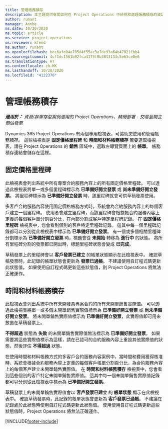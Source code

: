 ```yaml
---
title: 管理帳務積存
description: 本主題提供有關如何在 Project Operations 中檢視和處理帳務積存的資訊。
author: rumant
manager: Annbe
ms.date: 10/20/2020
ms.topic: article
ms.service: project-operations
ms.reviewer: kfend
ms.author: rumant
ms.openlocfilehash: bec6afe04a705d4f55ac3a7de93a64b47021fbb4
ms.sourcegitcommit: 4cf1dc1561b92fca4175f0b3813133c5e63ce8e6
ms.translationtype: HT
ms.contentlocale: zh-HK
ms.lasthandoff: 10/28/2020
ms.locfileid: "4122370"
---
```

# <a name="manage-the-billing-backlog"></a>管理帳務積存

_**適用於：** 資源/非庫存型案例適用的 Project Operations、精簡部署 - 交易至開立預估發票_

Dynamics 365 Project Operations 有兩個專用檢視表，可協助您使用和管理帳務積存。 這些檢視表是 **固定價格里程碑** 和 **時間和材料帳務積存** 若要選取檢視表，請在 Project Operations 的 **銷售** 區域中，選取左導覽頁面上的 **帳單**。 帳務積存連結會儲存在這裡。

## <a name="fixed-price-milestones"></a>固定價格里程碑

此檢視表會列出系統中所有專案合約服務內容上的所有固定價格里程碑。 可以透過此檢視表將單一或多個里程碑標示為 **已準備好開立發票** 或 **尚未準備好開立發票**。 將里程碑標示為 **已準備好開立發票** 時，該里程碑就會可供草稿發票使用。

多客戶合約服務內容使用固定價格帳務方式時，系統會為合約服務內容上的每個客戶建立一個里程碑。 使用者會建立里程碑，而該里程碑會根據帳合約服務內容上定義的每個客戶單分割百分比，在內部分割成客戶特定里程碑記錄。 在 **固定價格里程碑** 檢視表中，您會看到個別的客戶特定里程碑記錄。 這其中每一個里程碑記錄都可以分別從此檢視表中標示為 **已準備好開立發票**。 有一個或多個相關里程碑分割標示為 **已準備好開立發票** 時，標題會從 **未開始** 轉移為 **進行中** 的狀態。 將所有里程碑分割的發票都已開出時，標題里程碑狀態會變成 **已完成**。

草稿發票上的里程碑會以 **客戶發票已建立** 的帳單狀態顯示在此檢視表中。 確認草稿發票時，此記錄的帳單狀態會更新為 **發票已過帳**。 不建議使用自訂程式碼更新此狀態值。 如果使用自訂程式碼更新這些狀態值，則 Project Operations 將無法正確運作。

## <a name="time-and-material-billing-backlog"></a>時間和材料帳務積存

此檢視表會列出系統中所有未開發票專案合約的所有未開單銷售實際值。 可以透過此檢視表將單一或多個未開單銷售實際值標示為 **已準備好開立發票** 或 **尚未準備好開立發票**。 將未開單銷售實際值標示為 **已準備好開立發票**，此實際值即可用來放置在草稿發票上。

**不得超過** 狀態為 **失敗** 的未開單銷售實際值無法標示為 **已準備好開立發票**。 如果需要將這些實際值標示為這樣，請在已認可的合約服務內容上重設其他實際值的狀態，然後評估 **不得超過** 狀態。

在使用時間和材料帳務方式的多客戶合約服務內容案例中，當時間和費用獲得核准時，系統會根據合約服務內容上定義的每個客戶帳單分割百分比，為合約服務內容上的每個客戶建立未開單銷售實際值。 在 **時間和材料帳務積存** 檢視表中，您會看到這些個別的客戶特定未開單銷售實際值。 這其中每一個未開單銷售實際值記錄都可以分別從此檢視表中標示為 **已準備好開立發票**。

草稿發票上的未開單銷售實際值會以 **客戶發票已建立** 的 **帳單狀態** 顯示在此檢視表中。 確認草稿發票時，此記錄的帳單狀態會更新為 **客戶發票已過帳**。 不建議在記錄處於此狀態時使用自訂程式碼更新此狀態值。 使用使用自訂程式碼更新這些狀態值時，Project Operations 將無法正確運作。


[!INCLUDE[footer-include](../includes/footer-banner.md)]